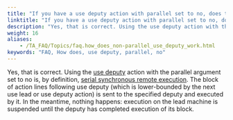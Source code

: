 ```yaml
--- 
title: "If you have a use deputy action with parallel set to no, does that assume the deputy execution is serial, meaning the test waits until the action lines associated with the use deputy are completed before moving on?"
linktitle: "If you have a use deputy action with parallel set to no, does that assume the deputy execution is serial, meaning the test waits until the action lines associated with the use deputy are completed before moving on?"
description: "Yes, that is correct. Using the use deputy action with the parallel argument set to no is, by definition, serial synchronous remote execution . The block of action lines following use deputy (which is ..."
weight: 16
aliases: 
    - /TA_FAQ/Topics/faq.how_does_non-parallel_use_deputy_work.html
keywords: "FAQ, How does, use deputy, parallel, no"
---
```


Yes, that is correct. Using the [use deputy](/automation-guide/action-based-testing-language/built-in-actions/test-support-actions/remote-agents/use-deputy) action with the parallel argument set to no is, by definition, [serial synchronous remote execution](/user-guide/test-execution/methods-of-test-execution/remote-test-execution/synchronous-remote-execution/serial-synchronous-remote-execution). The block of action lines following use deputy \(which is lower-bounded by the next use lead or use deputy action\) is sent to the specified deputy and executed by it. In the meantime, nothing happens: execution on the lead machine is suspended until the deputy has completed execution of its block.




